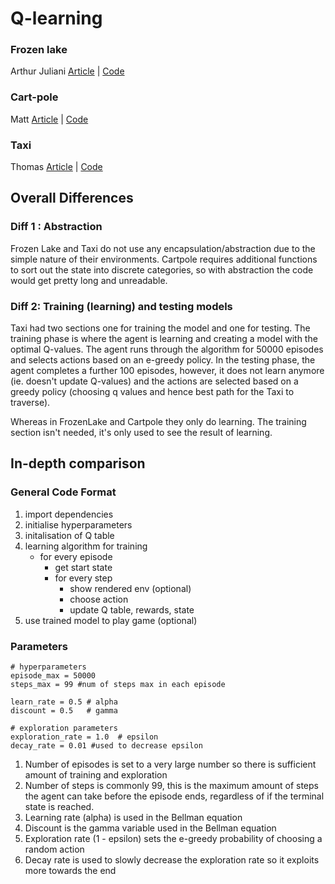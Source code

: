 # Q-learning

### Frozen lake 
Arthur Juliani [Article](https://medium.com/emergent-future/simple-reinforcement-learning-with-tensorflow-part-0-q-learning-with-tables-and-neural-networks-d195264329d0) | [Code](https://gist.github.com/awjuliani/9024166ca08c489a60994e529484f7fe#file-q-table-learning-clean-ipynb)

### Cart-pole
Matt [Article](https://medium.com/@tuzzer/cart-pole-balancing-with-q-learning-b54c6068d947) | [Code](https://github.com/MattChanTK/ai-gym/blob/master/cart_pole/cart_pole_q_learning_theta_only.py)

### Taxi 
Thomas [Article](https://medium.freecodecamp.org/diving-deeper-into-reinforcement-learning-with-q-learning-c18d0db58efe) | [Code](https://github.com/simoninithomas/Deep_reinforcement_learning_Course/blob/master/Q%20learning/Taxi-v2/Q%20Learning%20with%20OpenAI%20Taxi-v2%20video%20version.ipynb)

## Overall Differences

### Diff 1 : Abstraction

Frozen Lake and Taxi do not use any encapsulation/abstraction due to the simple nature of their environments. Cartpole requires additional functions to sort out the state into discrete categories, so with abstraction the code would get pretty long and unreadable.

### Diff 2: Training (learning) and testing models

Taxi had two sections one for training the model and one for testing. The training phase is where the agent is learning and creating a model with the optimal Q-values. The agent runs through the algorithm for 50000 episodes and selects actions based on an e-greedy policy. In the testing phase, the agent completes a further 100 episodes, however, it does not learn anymore (ie. doesn't update Q-values) and the actions are selected based on a greedy policy (choosing q values and hence best path for the Taxi to traverse).

Whereas in FrozenLake and Cartpole they only do learning. The training section isn't needed, it's only used to see the result of learning.

## In-depth comparison

### General Code Format
   
1. import dependencies  
2. initialise hyperparameters
3. initalisation of Q table
4. learning algorithm for training
    - for every episode
        - get start state
        - for every step
            - show rendered env (optional)
            - choose action
            - update Q table, rewards, state
5. use trained model to play game (optional)

### Parameters

```
# hyperparameters 
episode_max = 50000
steps_max = 99 #num of steps max in each episode

learn_rate = 0.5 # alpha
discount = 0.5   # gamma

# exploration parameters
exploration_rate = 1.0  # epsilon
decay_rate = 0.01 #used to decrease epsilon
```

1. Number of episodes is set to a very large number so there is sufficient amount of training and exploration
2. Number of steps is commonly 99, this is the maximum amount of steps the agent can take before the episode ends, regardless of if the terminal state is reached. 
3. Learning rate (alpha) is used in the Bellman equation
4. Discount is the gamma variable used in the Bellman equation
5. Exploration rate (1 - epsilon) sets the e-greedy probability of choosing a random action
6. Decay rate is used to slowly decrease the exploration rate so it exploits more towards the end 


